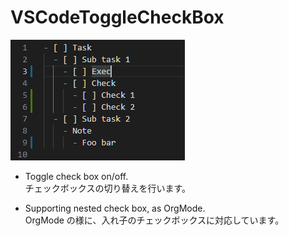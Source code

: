 # VSCodeToggleCheckBox

![Sample](./Doc/Demonstration.gif)

* Toggle check box on/off.  
  チェックボックスの切り替えを行います。

* Supporting nested check box, as OrgMode.  
  OrgMode の様に、入れ子のチェックボックスに対応しています。

